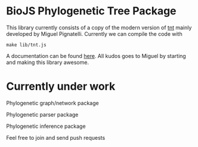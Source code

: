 BioJS Phylogenetic Tree Package
=========

This library currently consists of a copy of the modern version of [tnt](https://github.com/emepyc/tnt) mainly developed by Miguel Pignatelli.
Currently we can compile the code with 

```
make lib/tnt.js
```

A documentation can be found [here](http://emepyc.github.io/tnt/). 
All kudos goes to Miguel by starting and making this library awesome.

Currently under work
=========

Phylogenetic graph/network package

Phylogenetic parser package

Phylogenetic inference package



Feel free to join and send push requests


